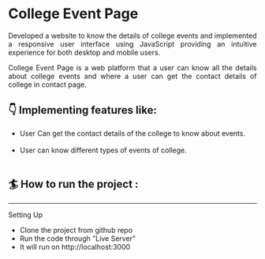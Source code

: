 <h1>College Event Page </h1>

<p align="justify">Developed a website to know the details of college events and implemented a responsive user interface using JavaScript
providing an intuitive experience for both desktop and mobile users.</p>
<p align="justify">College Event Page is a web platform that a user can know all the details about college events and where a user can get the
contact details of college in contact page.</p> 

<h2>👇 Implementing features like:</h2>


<ul>
<li>User Can get the contact details of the college to know about events.</li>
<br/>
<li>User can know different types of events of college.</li>
<br/>
</ul>

<h2>🏄 How to run the project :</h2>
<hr/>

  Setting Up
    <ul>
    <li> Clone the project from github repo </li>
    <li> Run the code through "Live Server"</li>
    <li> It will run on http://localhost:3000</li>
    </ul>
